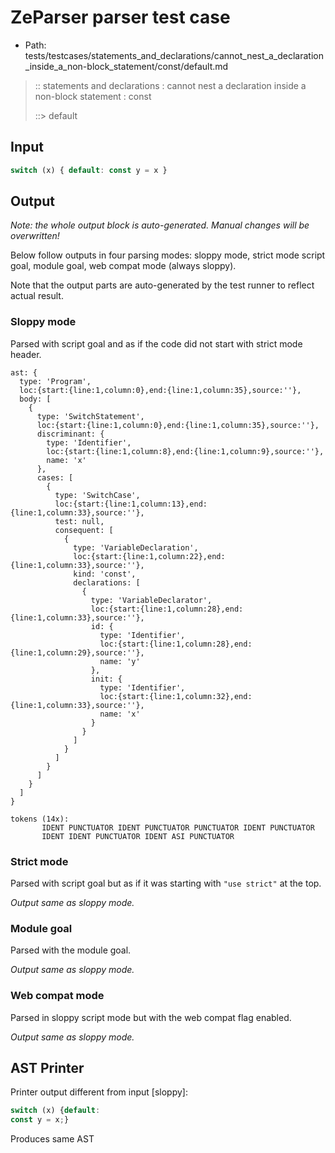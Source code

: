 # ZeParser parser test case

- Path: tests/testcases/statements_and_declarations/cannot_nest_a_declaration_inside_a_non-block_statement/const/default.md

> :: statements and declarations : cannot nest a declaration inside a non-block statement : const
>
> ::> default

## Input

`````js
switch (x) { default: const y = x }
`````

## Output

_Note: the whole output block is auto-generated. Manual changes will be overwritten!_

Below follow outputs in four parsing modes: sloppy mode, strict mode script goal, module goal, web compat mode (always sloppy).

Note that the output parts are auto-generated by the test runner to reflect actual result.

### Sloppy mode

Parsed with script goal and as if the code did not start with strict mode header.

`````
ast: {
  type: 'Program',
  loc:{start:{line:1,column:0},end:{line:1,column:35},source:''},
  body: [
    {
      type: 'SwitchStatement',
      loc:{start:{line:1,column:0},end:{line:1,column:35},source:''},
      discriminant: {
        type: 'Identifier',
        loc:{start:{line:1,column:8},end:{line:1,column:9},source:''},
        name: 'x'
      },
      cases: [
        {
          type: 'SwitchCase',
          loc:{start:{line:1,column:13},end:{line:1,column:33},source:''},
          test: null,
          consequent: [
            {
              type: 'VariableDeclaration',
              loc:{start:{line:1,column:22},end:{line:1,column:33},source:''},
              kind: 'const',
              declarations: [
                {
                  type: 'VariableDeclarator',
                  loc:{start:{line:1,column:28},end:{line:1,column:33},source:''},
                  id: {
                    type: 'Identifier',
                    loc:{start:{line:1,column:28},end:{line:1,column:29},source:''},
                    name: 'y'
                  },
                  init: {
                    type: 'Identifier',
                    loc:{start:{line:1,column:32},end:{line:1,column:33},source:''},
                    name: 'x'
                  }
                }
              ]
            }
          ]
        }
      ]
    }
  ]
}

tokens (14x):
       IDENT PUNCTUATOR IDENT PUNCTUATOR PUNCTUATOR IDENT PUNCTUATOR
       IDENT IDENT PUNCTUATOR IDENT ASI PUNCTUATOR
`````

### Strict mode

Parsed with script goal but as if it was starting with `"use strict"` at the top.

_Output same as sloppy mode._

### Module goal

Parsed with the module goal.

_Output same as sloppy mode._

### Web compat mode

Parsed in sloppy script mode but with the web compat flag enabled.

_Output same as sloppy mode._

## AST Printer

Printer output different from input [sloppy]:

````js
switch (x) {default:
const y = x;}
````

Produces same AST
